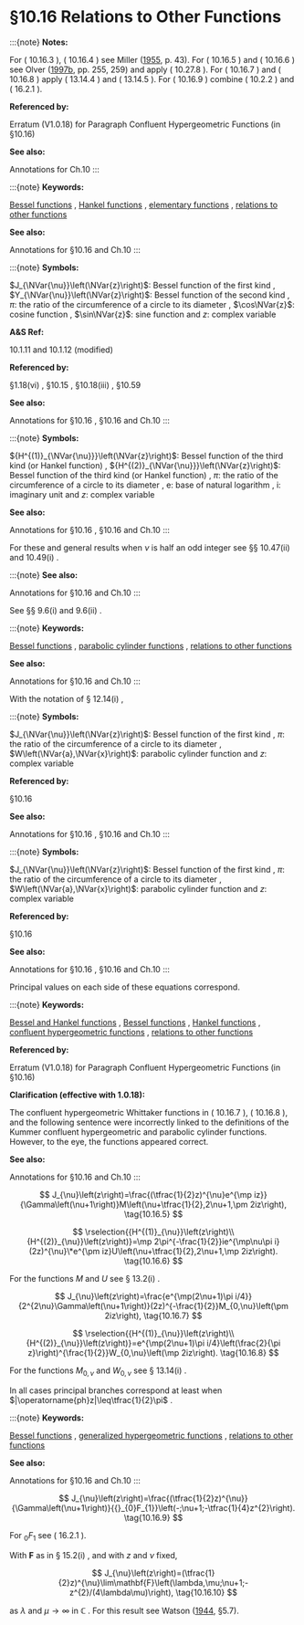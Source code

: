 # §10.16 Relations to Other Functions

:::{note}
**Notes:**

For ( 10.16.3 ), ( 10.16.4 ) see Miller ([1955](./bib/M.html#bib1622 "Tables of Weber Parabolic Cylinder Functions"), p. 43). For ( 10.16.5 ) and ( 10.16.6 ) see Olver ([1997b](./bib/O.html#bib1809 "Asymptotics and Special Functions"), pp. 255, 259) and apply ( 10.27.8 ). For ( 10.16.7 ) and ( 10.16.8 ) apply ( 13.14.4 ) and ( 13.14.5 ). For ( 10.16.9 ) combine ( 10.2.2 ) and ( 16.2.1 ).

**Referenced by:**

Erratum (V1.0.18) for Paragraph Confluent Hypergeometric Functions (in §10.16)

**See also:**

Annotations for Ch.10
:::

:::{note}
**Keywords:**

[Bessel functions](http://dlmf.nist.gov/search/search?q=Bessel%20functions) , [Hankel functions](http://dlmf.nist.gov/search/search?q=Hankel%20functions) , [elementary functions](http://dlmf.nist.gov/search/search?q=elementary%20functions) , [relations to other functions](http://dlmf.nist.gov/search/search?q=relations%20to%20other%20functions)

**See also:**

Annotations for §10.16 and Ch.10
:::

:::{note}
**Symbols:**

$J_{\NVar{\nu}}\left(\NVar{z}\right)$: Bessel function of the first kind , $Y_{\NVar{\nu}}\left(\NVar{z}\right)$: Bessel function of the second kind , $\pi$: the ratio of the circumference of a circle to its diameter , $\cos\NVar{z}$: cosine function , $\sin\NVar{z}$: sine function and $z$: complex variable

**A&S Ref:**

10.1.11 and 10.1.12 (modified)

**Referenced by:**

§1.18(vi) , §10.15 , §10.18(iii) , §10.59

**See also:**

Annotations for §10.16 , §10.16 and Ch.10
:::

:::{note}
**Symbols:**

${H^{(1)}_{\NVar{\nu}}}\left(\NVar{z}\right)$: Bessel function of the third kind (or Hankel function) , ${H^{(2)}_{\NVar{\nu}}}\left(\NVar{z}\right)$: Bessel function of the third kind (or Hankel function) , $\pi$: the ratio of the circumference of a circle to its diameter , $\mathrm{e}$: base of natural logarithm , $\mathrm{i}$: imaginary unit and $z$: complex variable

**See also:**

Annotations for §10.16 , §10.16 and Ch.10
:::

For these and general results when $\nu$ is half an odd integer see §§ 10.47(ii) and 10.49(i) .

:::{note}
**See also:**

Annotations for §10.16 and Ch.10
:::

See §§ 9.6(i) and 9.6(ii) .

:::{note}
**Keywords:**

[Bessel functions](http://dlmf.nist.gov/search/search?q=Bessel%20functions) , [parabolic cylinder functions](http://dlmf.nist.gov/search/search?q=parabolic%20cylinder%20functions) , [relations to other functions](http://dlmf.nist.gov/search/search?q=relations%20to%20other%20functions)

**See also:**

Annotations for §10.16 and Ch.10
:::

With the notation of § 12.14(i) ,

:::{note}
**Symbols:**

$J_{\NVar{\nu}}\left(\NVar{z}\right)$: Bessel function of the first kind , $\pi$: the ratio of the circumference of a circle to its diameter , $W\left(\NVar{a},\NVar{x}\right)$: parabolic cylinder function and $z$: complex variable

**Referenced by:**

§10.16

**See also:**

Annotations for §10.16 , §10.16 and Ch.10
:::

:::{note}
**Symbols:**

$J_{\NVar{\nu}}\left(\NVar{z}\right)$: Bessel function of the first kind , $\pi$: the ratio of the circumference of a circle to its diameter , $W\left(\NVar{a},\NVar{x}\right)$: parabolic cylinder function and $z$: complex variable

**Referenced by:**

§10.16

**See also:**

Annotations for §10.16 , §10.16 and Ch.10
:::

Principal values on each side of these equations correspond.

:::{note}
**Keywords:**

[Bessel and Hankel functions](http://dlmf.nist.gov/search/search?q=Bessel%20and%20Hankel%20functions) , [Bessel functions](http://dlmf.nist.gov/search/search?q=Bessel%20functions) , [Hankel functions](http://dlmf.nist.gov/search/search?q=Hankel%20functions) , [confluent hypergeometric functions](http://dlmf.nist.gov/search/search?q=confluent%20hypergeometric%20functions) , [relations to other functions](http://dlmf.nist.gov/search/search?q=relations%20to%20other%20functions)

**Referenced by:**

Erratum (V1.0.18) for Paragraph Confluent Hypergeometric Functions (in §10.16)

**Clarification (effective with 1.0.18):**

The confluent hypergeometric Whittaker functions in ( 10.16.7 ), ( 10.16.8 ), and the following sentence were incorrectly linked to the definitions of the Kummer confluent hypergeometric and parabolic cylinder functions. However, to the eye, the functions appeared correct.

**See also:**

Annotations for §10.16 and Ch.10
:::


<a id="E5"></a>
$$
J_{\nu}\left(z\right)=\frac{(\tfrac{1}{2}z)^{\nu}e^{\mp iz}}{\Gamma\left(\nu+1\right)}M\left(\nu+\tfrac{1}{2},2\nu+1,\pm 2iz\right), \tag{10.16.5}
$$


<a id="E6"></a>
$$
\rselection{{H^{(1)}_{\nu}}\left(z\right)\\
{H^{(2)}_{\nu}}\left(z\right)}=\mp 2\pi^{-\frac{1}{2}}ie^{\mp\nu\pi i}(2z)^{\nu}\*e^{\pm iz}U\left(\nu+\tfrac{1}{2},2\nu+1,\mp 2iz\right). \tag{10.16.6}
$$

For the functions $M$ and $U$ see § 13.2(i) .


<a id="E7"></a>
$$
J_{\nu}\left(z\right)=\frac{e^{\mp(2\nu+1)\pi i/4}}{2^{2\nu}\Gamma\left(\nu+1\right)}(2z)^{-\frac{1}{2}}M_{0,\nu}\left(\pm 2iz\right), \tag{10.16.7}
$$


<a id="E8"></a>
$$
\rselection{{H^{(1)}_{\nu}}\left(z\right)\\
{H^{(2)}_{\nu}}\left(z\right)}=e^{\mp(2\nu+1)\pi i/4}\left(\frac{2}{\pi z}\right)^{\frac{1}{2}}W_{0,\nu}\left(\mp 2iz\right). \tag{10.16.8}
$$

For the functions $M_{0,\nu}$ and $W_{0,\nu}$ see § 13.14(i) .

In all cases principal branches correspond at least when $|\operatorname{ph}z|\leq\tfrac{1}{2}\pi$ .

:::{note}
**Keywords:**

[Bessel functions](http://dlmf.nist.gov/search/search?q=Bessel%20functions) , [generalized hypergeometric functions](http://dlmf.nist.gov/search/search?q=generalized%20hypergeometric%20functions) , [relations to other functions](http://dlmf.nist.gov/search/search?q=relations%20to%20other%20functions)

**See also:**

Annotations for §10.16 and Ch.10
:::


<a id="E9"></a>
$$
J_{\nu}\left(z\right)=\frac{(\tfrac{1}{2}z)^{\nu}}{\Gamma\left(\nu+1\right)}{{}_{0}F_{1}}\left(-;\nu+1;-\tfrac{1}{4}z^{2}\right). \tag{10.16.9}
$$

For ${{}_{0}F_{1}}$ see ( 16.2.1 ).

With $\mathbf{F}$ as in § 15.2(i) , and with $z$ and $\nu$ fixed,


<a id="E10"></a>
$$
J_{\nu}\left(z\right)=(\tfrac{1}{2}z)^{\nu}\lim\mathbf{F}\left(\lambda,\mu;\nu+1;-z^{2}/(4\lambda\mu)\right), \tag{10.16.10}
$$

as $\lambda$ and $\mu\to\infty$ in $\mathbb{C}$ . For this result see Watson ([1944](./bib/W.html#bib2380 "A Treatise on the Theory of Bessel Functions"), §5.7).
